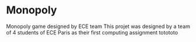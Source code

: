 # Monopoly
Monopoly game designed by ECE team
This projet was designed by a team of 4 students of ECE Paris as their first computing assignment
totototo
